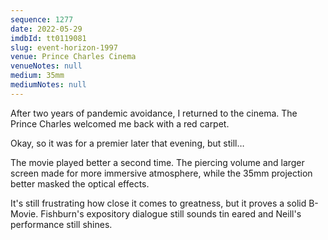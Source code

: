 ```yaml
---
sequence: 1277
date: 2022-05-29
imdbId: tt0119081
slug: event-horizon-1997
venue: Prince Charles Cinema
venueNotes: null
medium: 35mm
mediumNotes: null
---
```


After two years of pandemic avoidance, I returned to the cinema. The Prince Charles welcomed me back with a red carpet.

Okay, so it was for a premier later that evening, but still…

The movie played better a second time. The piercing volume and larger screen made for more immersive atmosphere, while the 35mm projection better masked the optical effects.

It's still frustrating how close it comes to greatness, but it proves a solid B-Movie. Fishburn's expository dialogue still sounds tin eared and Neill's performance still shines.
